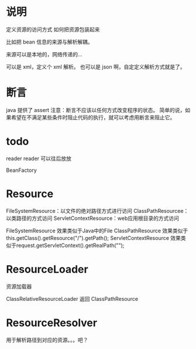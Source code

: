 # 说明

定义资源的访问方式
如何把资源包装起来


比如把 bean 信息的来源与解析解耦。

来源可以是本地的，网络传递的...

可以是 xml，定义个 xml 解析。
也可以是 json 啊，自定定义解析方式就是了。


# 断言

java 提供了 assert
注意：断言不应该以任何方式改变程序的状态。
简单的说，如果希望在不满足某些条件时阻止代码的执行，就可以考虑用断言来阻止它。


# todo
reader
reader 可以往后放放

BeanFactory


# Resource
FileSystemResource：以文件的绝对路径方式进行访问
ClassPathResourcee：以类路径的方式访问
ServletContextResource：web应用根目录的方式访问

FileSystemResource 效果类似于Java中的File
ClassPathResource 效果类似于this.getClass().getResource("/").getPath();
ServletContextResource 效果类似于request.getServletContext().getRealPath("");

# ResourceLoader
资源加载器

ClassRelativeResourceLoader 返回 ClassPathResource

# ResourceResolver
用于解析路径到对应的资源。。。吧？